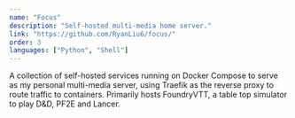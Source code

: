 ```yaml
---
name: "Focus"
description: "Self-hosted multi-media home server."
link: "https://github.com/RyanLiu6/focus/"
order: 3
languages: ["Python", "Shell"]
---
```


A collection of self-hosted services running on Docker Compose to serve as my personal multi-media server, using Traefik as the reverse proxy to route traffic to containers. Primarily hosts FoundryVTT, a table top simulator to play D&D, PF2E and Lancer.
